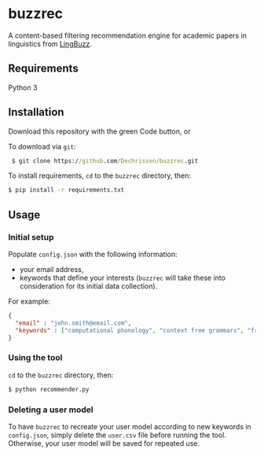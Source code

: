 # buzzrec
 A content-based filtering recommendation engine for academic papers in linguistics from [LingBuzz](https://ling.auf.net/lingbuzz).

## Requirements

Python 3

## Installation

Download this repository with the green Code button, or

To download via `git`:
```cmd
 $ git clone https://github.com/Dechrissen/buzzrec.git
 ```
To install requirements, `cd` to the `buzzrec` directory, then:
```cmd
$ pip install -r requirements.txt
```

## Usage

### Initial setup
Populate `config.json` with the following information:
- your email address,
- keywords that define your interests (`buzzrec` will take these into consideration for its initial data collection).  

For example:
```json
{
  "email" : "john.smith@email.com",
  "keywords" : ["computational phonology", "context free grammars", "french"]
}
```

### Using the tool

`cd` to the `buzzrec` directory, then:

```cmd
$ python recommender.py
```

### Deleting a user model

To have `buzzrec` to recreate your user model according to new keywords in `config.json`, simply delete the `user.csv` file before running the tool. Otherwise, your user model will be saved for repeated use.
